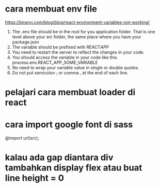 # cara membuat env file

https://kiranvj.com/blog/blog/react-environment-variables-not-working/

1. The .env file should be in the root for you application folder. That is one level above your src folder, the same place where you have your package.json
2. The variable should be prefixed with REACT*APP*
3. You need to restart the server to reflect the changes in your code.
4. You should access the variable in your code like this
   process.env.REACT_APP_SOME_VARIABLE
5. No need to wrap your variable value in single or double quotes.
6. Do not put semicolon ; or comma , at the end of each line.

# pelajari cara membuat loader di react

# cara import google font di sass

@import url(src);

# kalau ada gap diantara div tambahkan display flex atau buat line height = 0
